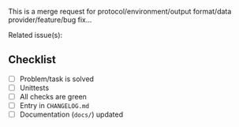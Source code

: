 This is a merge request for protocol/environment/output format/data provider/feature/bug fix...

Related issue(s):


## Checklist

  * [ ] Problem/task is solved
  * [ ] Unittests
  * [ ] All checks are green
  * [ ] Entry in `CHANGELOG.md`
  * [ ] Documentation (`docs/`) updated
